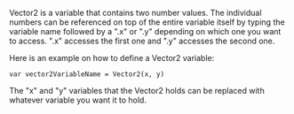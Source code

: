 Vector2 is a variable that contains two number values. The individual numbers can be referenced on top of the entire variable itself by typing the variable name followed by a ".x" or ".y" depending on which one you want to access. ".x" accesses the first one and ".y" accesses the second one.

Here is an example on how to define a Vector2 variable:
```
var vector2VariableName = Vector2(x, y)
```
The "x" and "y" variables that the Vector2 holds can be replaced with whatever variable you want it to hold.